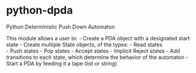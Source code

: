 python-dpda
===========

Python Deterministic Push Down Automaton

This module allows a user to:
    - Create a PDA object with a designated start state
    - Create multiple State objects, of the types:
        - Read states<br>
        - Push states 
        - Pop states 
        - Accept states 
        - Implicit Reject states 
    - Add transitions to each state, which determine the behavior of the automaton 
    - Start a PDA by feeding it a tape (list or string) 
